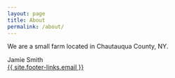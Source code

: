 ```yaml
---
layout: page
title: About
permalink: /about/
---
```


We are a small farm located in Chautauqua County, NY.


<div class="vcard">
  <div class="fn">Jamie Smith</div>
  <a class="email" href="mailto:{{ site.footer-links.email }}">{{ site.footer-links.email }}</a>
</div>
